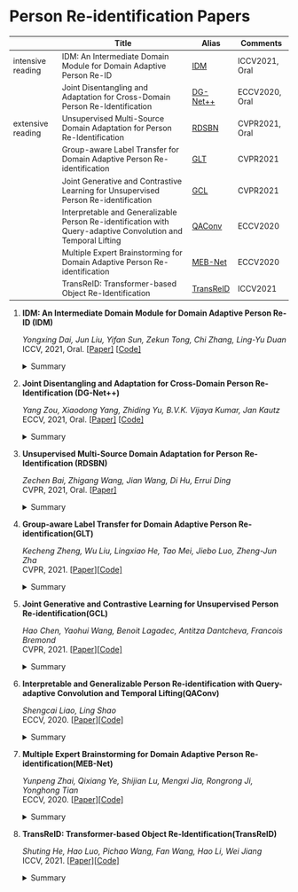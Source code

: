 # Person Re-identification Papers

|                   | Title                                                        | Alias                   | Comments       |
| ----------------- | ------------------------------------------------------------ | ----------------------- | -------------- |
| intensive reading | IDM: An Intermediate Domain Module for Domain Adaptive Person Re-ID | [IDM](#IDM)             | ICCV2021, Oral |
|                   | Joint Disentangling and Adaptation for Cross-Domain Person Re-Identification | [DG-Net++](#DG-Net++)   | ECCV2020, Oral |
| extensive reading | Unsupervised Multi-Source Domain Adaptation for Person Re-Identification | [RDSBN](#RDSBN)         | CVPR2021, Oral |
|                   | Group-aware Label Transfer for Domain Adaptive Person Re-identification | [GLT](#GLT)             | CVPR2021       |
|                   | Joint Generative and Contrastive Learning for Unsupervised Person Re-identification | [GCL](#GCL)             | CVPR2021       |
|                   | Interpretable and Generalizable Person Re-identification with Query-adaptive Convolution and Temporal Lifting | [QAConv](#QAConv)       | ECCV2020       |
|                   | Multiple Expert Brainstorming for Domain Adaptive Person Re-identification | [MEB-Net](#MEB-Net)     | ECCV2020       |
|                   | TransReID: Transformer-based Object Re-Identification        | [TransReID](#TransReID) | ICCV2021       |



1. **IDM: An Intermediate Domain Module for Domain Adaptive Person Re-ID (<a id='IDM'>IDM</a>)** 

   *Yongxing Dai, Jun Liu, Yifan Sun, Zekun Tong, Chi Zhang, Ling-Yu Duan* <br>ICCV, 2021, Oral. [[Paper\]](https://arxiv.org/abs/2108.02413) [[Code\]](https://github.com/SikaStar/IDM?utm_source=catalyzex.com)

   <details>
   <summary>Summary</summary>


   提出通过使用即插即用模块建模适当的中间域来考虑源域和 target 域之间的桥接，这有助于 UDA ReID 中两个极端域之间的逐步适应。

   ![](./figures/IDM.png)
   </details>

2. **Joint Disentangling and Adaptation for Cross-Domain Person Re-Identification (<a id='DG-Net++'>DG-Net++</a>)** 

   *Yang Zou, Xiaodong Yang, Zhiding Yu, B.V.K. Vijaya Kumar, Jan Kautz* <br>ECCV, 2021, Oral. [[Paper\]](https://arxiv.org/abs/2007.10315) [[Code\]](https://github.com/NVlabs/DG-Net-PP)

   <details>
   <summary>Summary</summary>

   提出一种全新的联合学习框架，首先对原始行人特征进行解耦，得到身份敏感信息（id-related）和身份无关特征（id-unrelated），其后在域适应阶段中将id不相关特征进行剔除，有效提升了跨域 ReID 的性能。

   ![](./figures/DG-Net++.png)

   </details>

3. **Unsupervised Multi-Source Domain Adaptation for Person Re-Identification (<a id='RDSBN'>RDSBN</a>)**

   *Zechen Bai, Zhigang Wang, Jian Wang, Di Hu, Errui Ding* <br>CVPR, 2021, Oral. [[Paper\]](https://arxiv.org/abs/2104.12961)

   <details>
   <summary>Summary</summary>

   引入 multi-source 的概念，融合各个域的信息用于UDA ReID。提出校正领域特定批量规范化（RDSBN）模块，减少领域特定特征并增加人物特征的显著性；开发了基于 GCN 的多域信息融合（MDIF）模块，通过融合不同域的特征来最小化域距离。

   ![](./figures/RDSBN.png)

   </details>

4. **Group-aware Label Transfer for Domain Adaptive Person Re-identification(<a id='GLT'>GLT</a>)**

   *Kecheng Zheng, Wu Liu, Lingxiao He, Tao Mei, Jiebo Luo, Zheng-Jun Zha* <br>CVPR, 2021. [[Paper\]](https://arxiv.org/abs/2103.12366)[[Code\]](https://github.com/zkcys001/UDAStrongBaseline)

   <details>
   <summary>Summary</summary>

   提出了一种组感知的标签转移（GLT）算法，将在线标签提炼问题视为最佳传输问题，探索了将 M 个样本分配给 N 个伪标签的最低成本，使伪标签预测和表示学习的在线交互和相互促进。标签转移算法在使用伪标签来训练数据的同时将伪标签细化为在线聚类算法。同时，引入了一种组感知策略，将隐式属性组 id 分配给样本，将在线标签精炼算法与群体感知策略相结合，更好地在线纠正带有噪声的伪标签，缩小目标身份的搜索空间。

   ![](./figures/GLT.png)

   </details>

5. **Joint Generative and Contrastive Learning for Unsupervised Person Re-identification(<a id='GCL'>GCL</a>)**

   *Hao Chen, Yaohui Wang, Benoit Lagadec, Antitza Dantcheva, Francois Bremond*<br>CVPR, 2021. [[Paper\]](https://arxiv.org/abs/2012.09071)[[Code\]](https://github.com/chenhao2345/GCL?utm_source=catalyzex.com)

   <details>
   <summary>Summary</summary>

   将 GAN 和对比学习模块整合到一个联合训练框架中，提出了一种基于网格的视图生成器（GCL），网格投影用作生成新的人视图的参考；还提出了一种视图不变丢失方法，以促进原始视图和生成视图之间的对比学习。

   ![](./figures/GCL.png)

   </details>

6. **Interpretable and Generalizable Person Re-identification with Query-adaptive Convolution and Temporal Lifting(<a id='QAConv'>QAConv</a>)**

   *Shengcai Liao, Ling Shao*<br>ECCV, 2020. [[Paper\]](https://arxiv.org/abs/1904.10424)[[Code\]](https://github.com/shengcailiao/QAConv?utm_source=catalyzex.com)

   <details>
   <summary>Summary</summary>

   一种新的卷积方式 QAConv，直接在特征图上对图像的局部特征进行匹配而不去计算特征向量，可以作为一个更好的迁移学习预训练模型，解释性更强，在不使用迁移学习其他 trick 的情况下就能达到和当前很多迁移学习模型等同的泛化能力。

   ![](./figures/QAConv.png)

   </details>

7. **Multiple Expert Brainstorming for Domain Adaptive Person Re-identification(<a id='QAConv'>MEB-Net</a>)**

   *Yunpeng Zhai, Qixiang Ye, Shijian Lu, Mengxi Jia, Rongrong Ji, Yonghong Tian*<br>ECCV, 2020. [[Paper\]](https://arxiv.org/abs/2007.01546)[[Code\]](https://github.com/YunpengZhai/MEB-Net?utm_source=catalyzex.com)

   <details>
   <summary>Summary</summary>

   通过利用多个网络的知识来提升自适应的效果。MEB-Net 采用相互学习的策略，在一个源域内将多个不同结构的网络预先训练成具有特定特征和知识的专家模型，然后通过专家模型之间的相互学习来实现自适应。

   ![](./figures/MEB-Net.png)

   </details>

8. **TransReID: Transformer-based Object Re-Identification(<a id='TransReID'>TransReID</a>)**

   *Shuting He, Hao Luo, Pichao Wang, Fan Wang, Hao Li, Wei Jiang*<br>ICCV, 2021. [[Paper\]](https://arxiv.org/abs/2102.04378)[[Code\]](https://github.com/damo-cv/TransReID)

   <details>
   <summary>Summary</summary>

   探讨了基于视觉 Transformer 的 ViT，将其用于目标重识别（ReID）任务：以 ViT 为骨干构建了一个强大的基线 ViT-BoT。在多个 ReID 基准上，结果可以与基于 CNN 的框架相提并论。

   ![](./figures/TransReID.png)

   </details>

   

